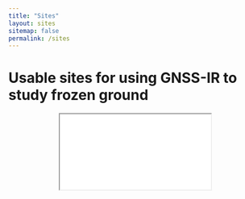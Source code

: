 ```yaml
---
title: "Sites"
layout: sites
sitemap: false
permalink: /sites
---
```


# Usable sites for using GNSS-IR to study frozen ground

<div style="width:100%; height:400px; border:none; text-align:center">
	<iframe src="sites_map.html">
		<!DOCTYPE html>
		<html>
		  <head>
		    <title>Add Map</title>
		    <script
		      src="https://maps.googleapis.com/maps/api/js?key=AIzaSyD10Fid-ovVypHgfvy9OqRDNz65arl-lP8&callback=initMap&libraries=&v=weekly"
		      defer
		    ></script>
		    <style type="text/css">
		      /* Set the size of the div element that contains the map */
		      #map {
		        height: 400px;
		        /* The height is 400 pixels */
		        width: 100%;
		        /* The width is the width of the web page */
		      }
		    </style>
		    <script>
		      // Initialize and add the map
		      function initMap() {
		        // The location of Uluru
		        const uluru = { lat: -25.344, lng: 131.036 };
		        // The map, centered at Uluru
		        const map = new google.maps.Map(document.getElementById("map"), {
		          zoom: 4,
		          center: uluru,
		        });
		        // The marker, positioned at Uluru
		        const marker = new google.maps.Marker({
		          position: uluru,
		          map: map,
		        });
		      }
		    </script>
		  </head>

		  <body>
		    <h3>My Google Maps Demo</h3>
		    <!--The div element for the map -->
		    <div id="map"></div>
		  </body>
		  
		</html>
	</iframe>
</div>